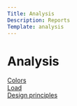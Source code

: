 ```yaml
---
Title: Analysis
Description: Reports
Template: analysis
---
```

<div class="container">
    <h1>Analysis</h1>

<div class="tech-box" class="colors">
    <a href = "%base_url%/analysis/01_colors">Colors</a>
</div>

<div class="tech-box" class="load">
    <a href = "%base_url%/analysis/02_load">Load</a>
</div>

<div class="tech-box" class="design-principles">
    <a href = "%base_url%/analysis/03_design_principles">Design principles</a>
</div>
</div>
